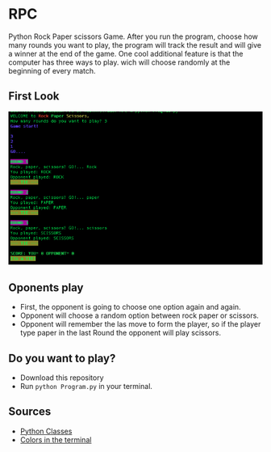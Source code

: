 # RPC
Python Rock Paper scissors Game. After you run the program, 
choose how many rounds you want to play, the program will track the result and will give a winner at the end of the game. One cool additional feature is that the computer has
three ways to play. wich will choose randomly at the beginning of every match.

## First Look


![alt text](FirstLook.png)


## Oponents play
+ First, the opponent is going to choose one option again and again.
+ Opponent will choose a random option between rock paper or scissors.
+ Opponent will remember the las move to form the player, so if the player type paper in the last Round the opponent will play scissors.

## Do you want to play?
+ Download this repository
+ Run `python Program.py` in your terminal.

## Sources

+ [Python Classes](https://docs.python.org/3/tutorial/classes.html)
+ [Colors in the terminal](https://www.lihaoyi.com/post/BuildyourownCommandLinewithANSIescapecodes.html)

 
